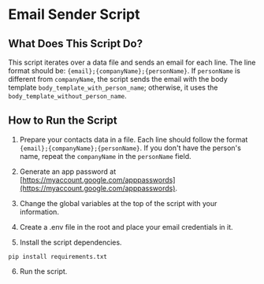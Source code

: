# Email Sender Script

## What Does This Script Do?

This script iterates over a data file and sends an email for each line. The line format should be: `{email};{companyName};{personName}`. If `personName` is different from `companyName`, the script sends the email with the body template `body_template_with_person_name`; otherwise, it uses the `body_template_without_person_name`.

## How to Run the Script

1. Prepare your contacts data in a file. Each line should follow the format `{email};{companyName};{personName}`. If you don't have the person's name, repeat the `companyName` in the `personName` field.

2. Generate an app password at [https://myaccount.google.com/apppasswords](https://myaccount.google.com/apppasswords).

3. Change the global variables at the top of the script with your information.

4. Create a .env file in the root and place your email credentials in it.

5. Install the script dependencies. 
```
pip install requirements.txt
```
6. Run the script.
